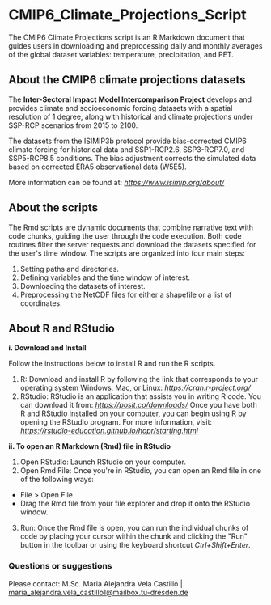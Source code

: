 # CMIP6_Climate_Projections_Script
The CMIP6 Climate Projections script is an R Markdown document that guides users in downloading and preprocessing daily and monthly averages of the global dataset variables: temperature, precipitation, and PET.

## About the CMIP6 climate projections datasets

The **Inter-Sectoral Impact Model Intercomparison Project** develops and provides climate and socioeconomic forcing datasets with a spatial resolution of 1 degree, along with historical and climate projections under SSP-RCP scenarios from 2015 to 2100. 

The datasets from the ISIMIP3b protocol provide bias-corrected CMIP6 climate forcing for historical data and SSP1-RCP2.6, SSP3-RCP7.0, and SSP5-RCP8.5 conditions. The bias adjustment corrects the simulated data based on corrected ERA5 observational data (W5E5).

More information can be found at: *https://www.isimip.org/about/*

## About the scripts

The Rmd scripts are dynamic documents that combine narrative text with code chunks, guiding the user through the code execution. Both code routines filter the server requests and download the datasets specified for the user's time window. The scripts are organized into four main steps:

1. Setting paths and directories.
2. Defining variables and the time window of interest.
3. Downloading the datasets of interest.
4. Preprocessing the NetCDF files for either a shapefile or a list of coordinates.

## About R and RStudio

**i. Download and Install**

Follow the instructions below to install R and run the R scripts.
1. R: Download and install R by following the link that corresponds to your operating system Windows, Mac, or Linux: *https://cran.r-project.org/*
2. RStudio: RStudio is an application that assists you in writing R code. You can download it from: *https://posit.co/downloads/*
Once you have both R and RStudio installed on your computer, you can begin using R by opening the RStudio program. For more information, visit: *https://rstudio-education.github.io/hopr/starting.html*

**ii. To open an R Markdown (Rmd) file in RStudio**

1. Open RStudio: Launch RStudio on your computer.
2. Open Rmd File: Once you're in RStudio, you can open an Rmd file in one of the following ways:
- File > Open File.
- Drag the Rmd file from your file explorer and drop it onto the RStudio window.
3. Run: Once the Rmd file is open, you can run the individual chunks of code by placing your cursor within the chunk and clicking the "Run" button in the toolbar or using the keyboard shortcut *Ctrl+Shift+Enter*.

### Questions or suggestions

Please contact: M.Sc. Maria Alejandra Vela Castillo | maria_alejandra.vela_castillo1@mailbox.tu-dresden.de
